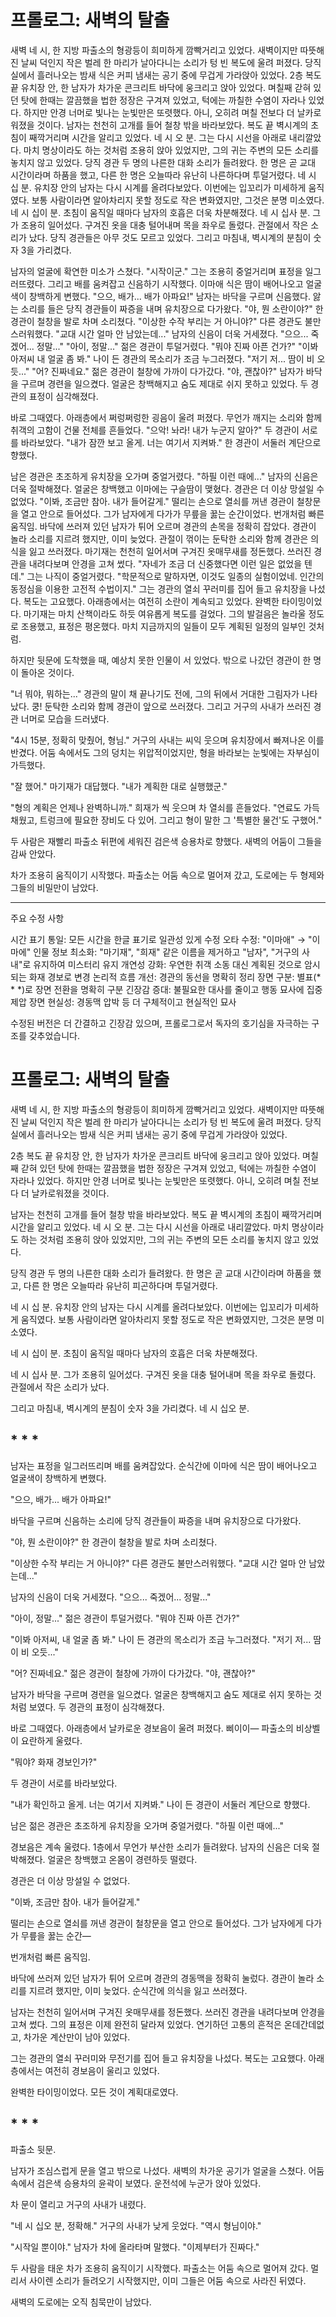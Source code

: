 # 프롤로그: 새벽의 탈출
새벽 네 시, 한 지방 파출소의 형광등이 희미하게 깜빡거리고 있었다. 새벽이지만 따뜻해진 날씨 덕인지 작은 벌레 한 마리가 날아다니는 소리가 텅 빈 복도에 울려 퍼졌다. 당직실에서 흘러나오는 밤새 식은 커피 냄새는 공기 중에 무겁게 가라앉아 있었다. 2층 복도 끝 유치장 안, 한 남자가 차가운 콘크리트 바닥에 웅크리고 앉아 있었다. 며칠째 갇혀 있던 탓에 한때는 깔끔했을 법한 정장은 구겨져 있었고, 턱에는 까칠한 수염이 자라나 있었다. 하지만 안경 너머로 빛나는 눈빛만은 또렷했다. 아니, 오히려 며칠 전보다 더 날카로워졌을 것이다.
남자는 천천히 고개를 들어 철창 밖을 바라보았다. 복도 끝 벽시계의 초침이 째깍거리며 시간을 알리고 있었다. 네 시 오 분. 그는 다시 시선을 아래로 내리깔았다. 마치 명상이라도 하는 것처럼 조용히 앉아 있었지만, 그의 귀는 주변의 모든 소리를 놓치지 않고 있었다. 당직 경관 두 명의 나른한 대화 소리가 들려왔다. 한 명은 곧 교대 시간이라며 하품을 했고, 다른 한 명은 오늘따라 유난히 나른하다며 투덜거렸다.
네 시 십 분. 유치장 안의 남자는 다시 시계를 올려다보았다. 이번에는 입꼬리가 미세하게 움직였다. 보통 사람이라면 알아차리지 못할 정도로 작은 변화였지만, 그것은 분명 미소였다.
네 시 십이 분. 초침이 움직일 때마다 남자의 호흡은 더욱 차분해졌다.
네 시 십사 분. 그가 조용히 일어섰다. 구겨진 옷을 대충 털어내며 목을 좌우로 돌렸다. 관절에서 작은 소리가 났다. 당직 경관들은 아무 것도 모르고 있었다.
그리고 마침내, 벽시계의 분침이 숫자 3을 가리켰다.

남자의 얼굴에 확연한 미소가 스쳤다. "시작이군." 그는 조용히 중얼거리며 표정을 일그러뜨렸다. 그리고 배를 움켜잡고 신음하기 시작했다. 이마애 식은 땀이 배어나오고 얼굴색이 창백하게 변했다.
"으으, 배가... 배가 아파요!" 남자는 바닥을 구르며 신음했다.
앓는 소리를 들은 당직 경관들이 짜증을 내며 유치장으로 다가왔다.
"야, 뭔 소란이야?" 한 경관이 철창을 발로 차며 소리쳤다.
"이상한 수작 부리는 거 아니야?" 다른 경관도 불만스러워했다. "교대 시간 얼마 안 남았는데..."
남자의 신음이 더욱 거세졌다. "으으... 죽겠어... 정말..."
"아이, 정말..." 젊은 경관이 투덜거렸다. "뭐야 진짜 아픈 건가?"
"이봐 아저씨 내 얼굴 좀 봐." 나이 든 경관의 목소리가 조금 누그러졌다. "저기 저... 땀이 비 오듯..."
"어? 진짜네요." 젊은 경관이 철창에 가까이 다가갔다. "야, 괜찮아?"
남자가 바닥을 구르며 경련을 일으켰다. 얼굴은 창백해지고 숨도 제대로 쉬지 못하고 있었다. 두 경관의 표정이 심각해졌다.

바로 그때였다. 아래층에서 쩌렁쩌렁한 굉음이 울려 퍼졌다. 무언가 깨지는 소리와 함께 취객의 고함이 건물 전체를 흔들었다.
"으악! 놔라! 내가 누군지 알아?"
두 경관이 서로를 바라보았다.
"내가 잠깐 보고 올게. 너는 여기서 지켜봐." 한 경관이 서둘러 계단으로 향했다.

남은 경관은 초조하게 유치장을 오가며 중얼거렸다. "하필 이런 때에..."
남자의 신음은 더욱 절박해졌다. 얼굴은 창백했고 이마에는 구슬땀이 맺혔다. 경관은 더 이상 망설일 수 없었다.
"이봐, 조금만 참아. 내가 들어갈게."
떨리는 손으로 열쇠를 꺼낸 경관이 철창문을 열고 안으로 들어섰다. 그가 남자에게 다가가 무릎을 꿇는 순간이었다.
번개처럼 빠른 움직임. 바닥에 쓰러져 있던 남자가 튀어 오르며 경관의 손목을 정확히 잡았다. 경관이 놀라 소리를 지르려 했지만, 이미 늦었다. 관절이 꺾이는 둔탁한 소리와 함께 경관은 의식을 잃고 쓰러졌다.
마기재는 천천히 일어서며 구겨진 옷매무새를 정돈했다. 쓰러진 경관을 내려다보며 안경을 고쳐 썼다.
"자네가 조금 더 신중했다면 이런 일은 없었을 텐데." 그는 나직이 중얼거렸다. "학문적으로 말하자면, 이것도 일종의 실험이었네. 인간의 동정심을 이용한 고전적 수법이지."
그는 경관의 열쇠 꾸러미를 집어 들고 유치장을 나섰다. 복도는 고요했다. 아래층에서는 여전히 소란이 계속되고 있었다. 완벽한 타이밍이었다.
마기재는 마치 산책이라도 하듯 여유롭게 복도를 걸었다. 그의 발걸음은 놀라울 정도로 조용했고, 표정은 평온했다. 마치 지금까지의 일들이 모두 계획된 일정의 일부인 것처럼.

하지만 뒷문에 도착했을 때, 예상치 못한 인물이 서 있었다. 밖으로 나갔던 경관이 한 명이 돌아온 것이다.

"너 뭐야, 뭐하는..." 경관의 말이 채 끝나기도 전에, 그의 뒤에서 거대한 그림자가 나타났다. 쿵! 둔탁한 소리와 함께 경관이 앞으로 쓰러졌다. 그리고 거구의 사내가 쓰러진 경관 너머로 모습을 드러냈다. 

"4시 15분, 정확히 맞췄어, 형님." 거구의 사내는 씨익 웃으며 유치장에서 빠져나온 이를 반겼다. 어둠 속에서도 그의 덩치는 위압적이었지만, 형을 바라보는 눈빛에는 자부심이 가득했다.

"잘 했어." 마기재가 대답했다. "내가 계획한 대로 실행했군."

"형의 계획은 언제나 완벽하니까." 희재가 씩 웃으며 차 열쇠를 흔들었다. "연료도 가득 채웠고, 트렁크에 필요한 장비도 다 있어. 그리고 형이 말한 그 '특별한 물건'도 구했어."

두 사람은 재빨리 파출소 뒤편에 세워진 검은색 승용차로 향했다. 새벽의 어둠이 그들을 감싸 안았다.

차가 조용히 움직이기 시작했다. 파출소는 어둠 속으로 멀어져 갔고, 도로에는 두 형제와 그들의 비밀만이 남았다.



---

주요 수정 사항

시간 표기 통일: 모든 시간을 한글 표기로 일관성 있게 수정
오타 수정: "이마애" → "이마에"
인물 정보 최소화: "마기재", "희재" 같은 이름을 제거하고 "남자", "거구의 사내"로 유지하여 미스터리 유지
개연성 강화: 우연한 취객 소동 대신 계획된 것으로 암시되는 화재 경보로 변경
논리적 흐름 개선: 경관의 동선을 명확히 정리
장면 구분: 별표(* * *)로 장면 전환을 명확히 구분
긴장감 증대: 불필요한 대사를 줄이고 행동 묘사에 집중
제압 장면 현실성: 경동맥 압박 등 더 구체적이고 현실적인 묘사

수정된 버전은 더 간결하고 긴장감 있으며, 프롤로그로서 독자의 호기심을 자극하는 구조를 갖추었습니다.



# 프롤로그: 새벽의 탈출

새벽 네 시, 한 지방 파출소의 형광등이 희미하게 깜빡거리고 있었다. 새벽이지만 따뜻해진 날씨 덕인지 작은 벌레 한 마리가 날아다니는 소리가 텅 빈 복도에 울려 퍼졌다. 당직실에서 흘러나오는 밤새 식은 커피 냄새는 공기 중에 무겁게 가라앉아 있었다. 

2층 복도 끝 유치장 안, 한 남자가 차가운 콘크리트 바닥에 웅크리고 앉아 있었다. 며칠째 갇혀 있던 탓에 한때는 깔끔했을 법한 정장은 구겨져 있었고, 턱에는 까칠한 수염이 자라나 있었다. 하지만 안경 너머로 빛나는 눈빛만은 또렷했다. 아니, 오히려 며칠 전보다 더 날카로워졌을 것이다.

남자는 천천히 고개를 들어 철창 밖을 바라보았다. 복도 끝 벽시계의 초침이 째깍거리며 시간을 알리고 있었다. 네 시 오 분. 그는 다시 시선을 아래로 내리깔았다. 마치 명상이라도 하는 것처럼 조용히 앉아 있었지만, 그의 귀는 주변의 모든 소리를 놓치지 않고 있었다. 

당직 경관 두 명의 나른한 대화 소리가 들려왔다. 한 명은 곧 교대 시간이라며 하품을 했고, 다른 한 명은 오늘따라 유난히 피곤하다며 투덜거렸다.

네 시 십 분. 유치장 안의 남자는 다시 시계를 올려다보았다. 이번에는 입꼬리가 미세하게 움직였다. 보통 사람이라면 알아차리지 못할 정도로 작은 변화였지만, 그것은 분명 미소였다.

네 시 십이 분. 초침이 움직일 때마다 남자의 호흡은 더욱 차분해졌다.

네 시 십사 분. 그가 조용히 일어섰다. 구겨진 옷을 대충 털어내며 목을 좌우로 돌렸다. 관절에서 작은 소리가 났다. 

그리고 마침내, 벽시계의 분침이 숫자 3을 가리켰다. 네 시 십오 분.

## * * *

남자는 표정을 일그러뜨리며 배를 움켜잡았다. 순식간에 이마에 식은 땀이 배어나오고 얼굴색이 창백하게 변했다.

"으으, 배가... 배가 아파요!" 

바닥을 구르며 신음하는 소리에 당직 경관들이 짜증을 내며 유치장으로 다가왔다.

"야, 뭔 소란이야?" 한 경관이 철창을 발로 차며 소리쳤다.

"이상한 수작 부리는 거 아니야?" 다른 경관도 불만스러워했다. "교대 시간 얼마 안 남았는데..."

남자의 신음이 더욱 거세졌다. "으으... 죽겠어... 정말..."

"아이, 정말..." 젊은 경관이 투덜거렸다. "뭐야 진짜 아픈 건가?"

"이봐 아저씨, 내 얼굴 좀 봐." 나이 든 경관의 목소리가 조금 누그러졌다. "저기 저... 땀이 비 오듯..."

"어? 진짜네요." 젊은 경관이 철창에 가까이 다가갔다. "야, 괜찮아?"

남자가 바닥을 구르며 경련을 일으켰다. 얼굴은 창백해지고 숨도 제대로 쉬지 못하는 것처럼 보였다. 두 경관의 표정이 심각해졌다.

바로 그때였다. 아래층에서 날카로운 경보음이 울려 퍼졌다. 삐이이— 파출소의 비상벨이 요란하게 울렸다.

"뭐야? 화재 경보인가?" 

두 경관이 서로를 바라보았다.

"내가 확인하고 올게. 너는 여기서 지켜봐." 나이 든 경관이 서둘러 계단으로 향했다.

남은 젊은 경관은 초조하게 유치장을 오가며 중얼거렸다. "하필 이런 때에..."

경보음은 계속 울렸다. 1층에서 무언가 부산한 소리가 들려왔다. 남자의 신음은 더욱 절박해졌다. 얼굴은 창백했고 온몸이 경련하듯 떨렸다. 

경관은 더 이상 망설일 수 없었다.

"이봐, 조금만 참아. 내가 들어갈게."

떨리는 손으로 열쇠를 꺼낸 경관이 철창문을 열고 안으로 들어섰다. 그가 남자에게 다가가 무릎을 꿇는 순간—

번개처럼 빠른 움직임. 

바닥에 쓰러져 있던 남자가 튀어 오르며 경관의 경동맥을 정확히 눌렀다. 경관이 놀라 소리를 지르려 했지만, 이미 늦었다. 순식간에 의식을 잃고 쓰러졌다.

남자는 천천히 일어서며 구겨진 옷매무새를 정돈했다. 쓰러진 경관을 내려다보며 안경을 고쳐 썼다. 그의 표정은 이제 완전히 달라져 있었다. 연기하던 고통의 흔적은 온데간데없고, 차가운 계산만이 남아 있었다.

그는 경관의 열쇠 꾸러미와 무전기를 집어 들고 유치장을 나섰다. 복도는 고요했다. 아래층에서는 여전히 경보음이 울리고 있었다. 

완벽한 타이밍이었다. 모든 것이 계획대로였다.

## * * *

파출소 뒷문. 

남자가 조심스럽게 문을 열고 밖으로 나섰다. 새벽의 차가운 공기가 얼굴을 스쳤다. 어둠 속에서 검은색 승용차의 윤곽이 보였다. 운전석에 누군가 앉아 있었다.

차 문이 열리고 거구의 사내가 내렸다. 

"네 시 십오 분, 정확해." 거구의 사내가 낮게 웃었다. "역시 형님이야."

"시작일 뿐이야." 남자가 차에 올라타며 말했다. "이제부터가 진짜다."

두 사람을 태운 차가 조용히 움직이기 시작했다. 파출소는 어둠 속으로 멀어져 갔다. 멀리서 사이렌 소리가 들려오기 시작했지만, 이미 그들은 어둠 속으로 사라진 뒤였다.

새벽의 도로에는 오직 침묵만이 남았다.